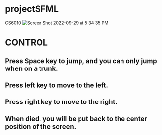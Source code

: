 # projectSFML
CS6010
![Screen Shot 2022-09-29 at 5 34 35 PM](https://user-images.githubusercontent.com/111780730/193160161-e87581f3-c9e4-4444-9762-a8515b926b3a.png)

# CONTROL

## Press Space key to jump, and you can only jump when on a trunk.

## Press left key to move to the left.

## Press right key to move to the right.

## When died, you will be put back to the center position of the screen.
